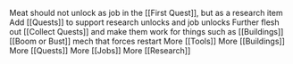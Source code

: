 
Meat should not unlock as job in the [[First Quest]], but as a research item
Add [[Quests]] to support research unlocks and job unlocks
Further flesh out [[Collect Quests]] and make them work for things such as [[Buildings]]
[[Boom or Bust]] mech that forces restart
More [[Tools]]
More [[Buildings]]
More [[Quests]]
More [[Jobs]]
More [[Research]]